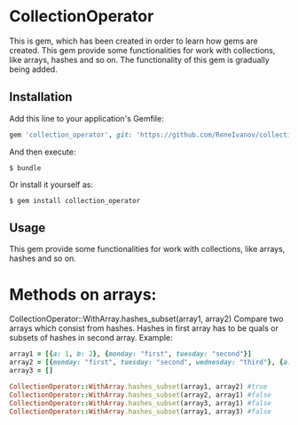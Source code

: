# CollectionOperator

This is gem, which has been created in order to learn how gems are created.
This gem provide some functionalities for work with collections, like arrays, hashes and so on. The functionality of this gem is gradually being added.

## Installation

Add this line to your application's Gemfile:

```ruby
gem 'collection_operator', git: 'https://github.com/ReneIvanov/collection_operator'

```

And then execute:

    $ bundle

Or install it yourself as:

    $ gem install collection_operator

## Usage

This gem provide some functionalities for work with collections, like arrays, hashes and so on. 

# Methods on arrays:

CollectionOperator::WithArray.hashes_subset(array1, array2)
Compare two arrays which consist from hashes. Hashes in first array has to be quals or subsets of hashes in second array.
Example:
```ruby
array1 = [{a: 1, b: 2}, {monday: "first", tuesday: "second"}]
array2 = [{monday: "first", tuesday: "second", wednesday: "third"}, {a: 1, b: 2, c: 3}]
array3 = []

CollectionOperator::WithArray.hashes_subset(array1, array2) #true
CollectionOperator::WithArray.hashes_subset(array2, array1) #false
CollectionOperator::WithArray.hashes_subset(array3, array1) #false
CollectionOperator::WithArray.hashes_subset(array1, array3) #false
```
